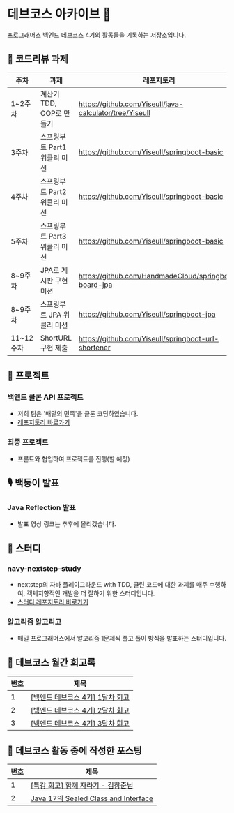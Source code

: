 # 데브코스 아카이브 🐾
프로그래머스 백엔드 데브코스 4기의 활동들을 기록하는 저장소입니다.

## 🌱 코드리뷰 과제
|주차|과제|레포지토리|PR|
|------|---|----|----|
|1~2주차|계산기 TDD, OOP로 만들기|https://github.com/Yiseull/java-calculator/tree/Yiseull|[#179](https://github.com/prgrms-be-devcourse/java-calculator/pull/179)|
|3주차|스프링부트 Part1 위클리 미션|https://github.com/Yiseull/springboot-basic|[#679](https://github.com/prgrms-be-devcourse/springboot-basic/pull/679)|
|4주차|스프링부트 Part2 위클리 미션|https://github.com/Yiseull/springboot-basic|[#742](https://github.com/prgrms-be-devcourse/springboot-basic/pull/742)|
|5주차|스프링부트 Part3 위클리 미션|https://github.com/Yiseull/springboot-basic|[#816](https://github.com/prgrms-be-devcourse/springboot-basic/pull/816)|
|8~9주차|JPA로 게시판 구현 미션|https://github.com/HandmadeCloud/springboot-board-jpa|[#255](https://github.com/prgrms-be-devcourse/springboot-board-jpa/pull/255)|
|8~9주차|스프링부트 JPA 위클리 미션|https://github.com/Yiseull/springboot-jpa|[#327](https://github.com/prgrms-be-devcourse/springboot-jpa/pull/327)|
|11~12주차|ShortURL 구현 제출|https://github.com/Yiseull/springboot-url-shortener|진행 중|

## 🌿 프로젝트
### 백엔드 클론 API 프로젝트
- 저희 팀은 '배달의 민족'을 클론 코딩하였습니다.
- [레포지토리 바로가기](https://github.com/prgrms-be-devcourse/BE-04-HiMin)
### 최종 프로젝트
- 프론트와 협업하여 프로젝트를 진행(할 예정)

## 🎙️ 백둥이 발표
### Java Reflection 발표
- 발표 영상 링크는 추후에 올리겠습니다.

## 🌈 스터디
### navy-nextstep-study
- nextstep의 자바 플레이그라운드 with TDD, 클린 코드에 대한 과제를 매주 수행하여, 객체지향적인 개발을 더 잘하기 위한 스터디입니다.
- [스터디 레포지토리 바로가기](https://github.com/navy-nextstep-study)
### 알고리즘 알고리고
- 매일 프로그래머스에서 알고리즘 1문제씩 풀고 풀이 방식을 발표하는 스터디입니다.

## 🍒 데브코스 월간 회고록
|번호|제목|
|------|---|
|1|[[백엔드 데브코스 4기] 1달차 회고](https://yiseull.tistory.com/5)|
|2|[[백엔드 데브코스 4기] 2달차 회고](https://yiseull.tistory.com/10)|
|3|[[백엔드 데브코스 4기] 3달차 회고](https://yiseull.tistory.com/18)|

## 💜 데브코스 활동 중에 작성한 포스팅
|번호|제목|
|------|---|
|1|[[특강 회고] 함께 자라기 - 김창준님](https://yiseull.tistory.com/5)|
|2|[Java 17의 Sealed Class and Interface](https://yiseull.tistory.com/5)|
